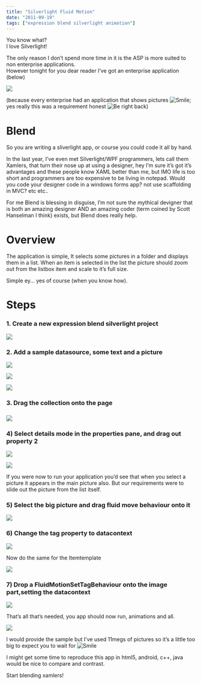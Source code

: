 ```yaml
---
title: "Silverlight Fluid Motion"
date: "2011-09-19"
tags: ["expression blend silverlight animation"]
---
```


You know what?   
I love Silverlight!

The only reason I don’t spend more time in it is the ASP is more suited to non enterprise applications.   
However tonight for you dear reader I’ve got an enterprise application (below)

![](/images/./image.axd?picture=image_thumb_90.png)

(because every enterprise had an application that shows pictures ![Smile](./image.axd?picture=wlEmoticon-smile_9.png); yes really this was a requirement honest ![Be right back](./image.axd?picture=wlEmoticon-berightback.png))

# Blend

So you are writing a sliverlight app, or course you could code it all by hand.

In the last year, I’ve even met Silverlight/WPF programmers, lets call them Xamlers, that turn their nose up at using a designer, hey I’m sure it’s got it’s advantages and these people know XAML better than me, but IMO life is too short and programmers are too expensive to be living in notepad. Would you code your designer code in a windows forms app? not use scaffolding in MVC? etc etc..

For me Blend is blessing in disguise, I’m not sure the mythical devigner that is both an amazing designer AND an amazing coder (term coined by Scott Hanselman I think) exists, but Blend does really help.

# Overview

The application is simple, It selects some pictures in a folder and displays them in a list. When an item is selected in the list the picture should zoom out from the listbox item and scale to it’s full size.

Simple ey… yes of course (when you know how).

# Steps

### 1\. Create a new expression blend silverlight project

![](/images/./image.axd?picture=image_thumb_91.png)

### 2\. Add a sample datasource, some text and a picture

![](/images/./image.axd?picture=image_thumb_92.png)

![](/images/./image.axd?picture=image_thumb_93.png)

![](/images/./image.axd?picture=image_thumb_94.png)

### 3\. Drag the collection onto the page

### ![](/images/./image.axd?picture=image_thumb_95.png)

### 4) Select details mode in the properties pane, and drag out property 2

![](/images/./image.axd?picture=image_thumb_96.png)

![](/images/./image.axd?picture=image_thumb_97.png)

If you were now to run your application you’d see that when you select a picture it appears in the main picture also. But our requirements were to slide out the picture from the list itself.

### 5) Select the big picture and drag fluid move behaviour onto it

![](/images/./image.axd?picture=image_thumb_98.png)

### 6) Change the tag property to datacontext

![](/images/./image.axd?picture=image_thumb_99.png)

Now do the same for the Itemtemplate

![](/images/./image.axd?picture=image_thumb_100.png)

### 7) Drop a FluidMotionSetTagBehaviour onto the image part,setting the datacontext

![](/images/./image.axd?picture=image_thumb_101.png)

That’s all that’s needed, you app should now run, animations and all.

![](/images/./image.axd?picture=image_thumb_102.png)

I would provide the sample but I’ve used 11megs of pictures so it’s a little too big to expect you to wait for ![Smile](./image.axd?picture=wlEmoticon-smile_9.png)

I might get some time to reproduce this app in html5, android, c++, java would be nice to compare and contrast.

Start blending xamlers!
